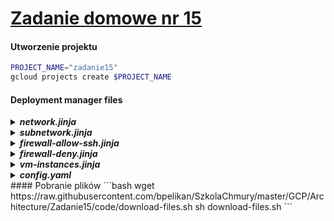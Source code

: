# [Zadanie domowe nr 15](https://szkolachmury.pl/google-cloud-platform-droga-architekta/tydzien-15-backup-i-recovery/zadanie-domowe-nr-15/)


#### Utworzenie projektu
```bash
PROJECT_NAME="zadanie15"
gcloud projects create $PROJECT_NAME
```


#### Deployment manager files
<details>
  <summary><b><i>network.jinja</i></b></summary>

```jinja
resources:
- name: {{ env["name"] }}
  type: compute.v1.network
  properties:
    autoCreateSubnetworks: false
```
</details>

<details>
  <summary><b><i>subnetwork.jinja</i></b></summary>

```jinja
resources:
- name: {{ env["name"] }}
  type: compute.v1.subnetwork
  properties:
    ipCidrRange: {{ properties["ipCidrRange"] }}
    network: {{ properties["network"] }}
    region: {{ properties["region"] }}
```
</details>

<details>
  <summary><b><i>firewall-allow-ssh.jinja</i></b></summary>

```jinja
resources:
- name: {{ env["name"] }}
  type: compute.v1.firewall
  properties:
    network: {{ properties["network"] }}
    {% if properties["sourceRanges"] is defined %}sourceRanges: {{ properties["sourceRanges"] }}{% endif %}
    {% if properties["targetTags"] is defined %}targetTags: {{ properties["targetTags"] }}{% endif %}
    {% if properties["sourceTags"] is defined %}sourceTags: {{ properties["sourceTags"] }}{% endif %}
    allowed:
    - IPProtocol: TCP
      ports: [22]
```
</details>

<details>
  <summary><b><i>firewall-deny.jinja</i></b></summary>

```jinja
resources:
- name: {{ env["name"] }}
  type: compute.v1.firewall
  properties:
    network: {{ properties["network"] }}
    sourceRanges: {{ properties["sourceRanges"] }}
    priority: {% if properties["priority"] is defined %} {{ properties["priority"] }} {% else %} 1000 {% endif %}
    denied:
    - IPProtocol: {{ properties["IPProtocol"] }}
      ports: {{ properties["Port"] }}
```
</details>

<details>
  <summary><b><i>vm-instances.jinja</i></b></summary>

```jinja
resources:
- name: {{ env["name"] }}
  type: compute.v1.instance
  properties:
    machineType: zones/{{ properties["zone"] }}/machineTypes/{{ properties["machineType"] }}
    zone: {{ properties["zone"] }}
    tags: 
      items: [ {% for i in properties["tags"] %}
                {{ i }},
               # {% if not loop.last %},{% endif %}
               {% endfor %}
             ]
      #{{ properties["tags"] }}
    networkInterfaces:
     - network: {{ properties["network"] }}
       subnetwork: {{ properties["subnetwork"] }}
       accessConfigs:
       - name: External NAT
         type: ONE_TO_ONE_NAT
    disks:
     - deviceName: {{ env["name"] }}
       type: PERSISTENT
       boot: true
       autoDelete: true
       initializeParams:
         sourceImage: https://www.googleapis.com/compute/v1/projects/debian-cloud/global/images/family/debian-9
```
</details>

<details>
  <summary><b><i>config.yaml</i></b></summary>

```yaml
imports:
- path: network.jinja
- path: subnetwork.jinja
- path: vm-instance.jinja
- path: firewall-allow-ssh.jinja

resources:
- name: vpcnetwork1
  type: network.jinja

- name: vpcnetwork1-sub1
  type: subnetwork.jinja
  properties:
    ipCidrRange: 10.128.0.0/20
    network: $(ref.vpcnetwork1.selfLink)
    region: us-central1

- name: allow-ssh-to-bastion
  type: firewall-allow-ssh.jinja
  properties:
    network: $(ref.vpcnetwork1.selfLink)
    sourceRanges: ["0.0.0.0/0"]
    targetTags: [bastion]

- name: allow-ssh-from-bastion
  type: firewall-allow-ssh.jinja
  properties:
    network: $(ref.vpcnetwork1.selfLink)
    sourceTags: [bastion]

- name: vm1
  type: vm-instance.jinja
  properties:
    zone: us-central1-b
    machineType: f1-micro
    network: $(ref.vpcnetwork1.selfLink)
    subnetwork: $(ref.vpcnetwork1-sub1.selfLink)

- name: vm2
  type: vm-instance.jinja
  properties:
    zone: us-central1-b
    machineType: f1-micro
    network: $(ref.vpcnetwork1.selfLink)
    subnetwork: $(ref.vpcnetwork1-sub1.selfLink)

- name: vmbastion
  type: vm-instance.jinja
  properties:
    zone: us-central1-b
    tags: [bastion, test2]
    machineType: f1-micro
    network: $(ref.vpcnetwork1.selfLink)
    subnetwork: $(ref.vpcnetwork1-sub1.selfLink)

```
</details>
#### Pobranie plików
```bash
wget https://raw.githubusercontent.com/bpelikan/SzkolaChmury/master/GCP/Architecture/Zadanie15/code/download-files.sh
sh download-files.sh
```